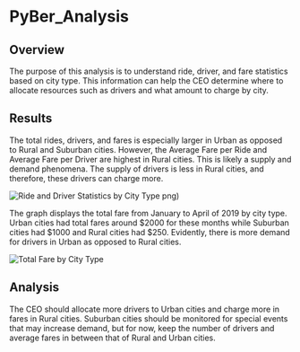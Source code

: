 # PyBer_Analysis

## Overview
The purpose of this analysis is to understand ride, driver, and fare statistics based on city type. This information can help the CEO determine where to allocate resources such as drivers and what amount to charge by city.

## Results
The total rides, drivers, and fares is especially larger in Urban as opposed to Rural and Suburban cities. However, the Average Fare per Ride and Average Fare per Driver are highest in Rural cities. This is likely a supply and demand phenomena. The supply of drivers is less in Rural cities, and therefore, these drivers can charge more. 

![Ride and Driver Statistics by City Type](https://user-images.githubusercontent.com/88340176/137629180-fdd1ea7b-9d57-4a3a-b498-944f4a596cd1.png)
png)

The graph displays the total fare from January to April of 2019 by city type. Urban cities had total fares around $2000 for these months while Suburban cities had $1000 and Rural cities had $250. Evidently, there is more demand for drivers in Urban as opposed to Rural cities. 

![Total Fare by City Type](https://user-images.githubusercontent.com/88340176/137629215-c831c2fc-1314-4aac-bfb0-c6ea0afb4b3e.png)

## Analysis
The CEO should allocate more drivers to Urban cities and charge more in fares in Rural cities. Suburban cities should be monitored for special events that may increase demand, but for now, keep the number of drivers and average fares in between that of Rural and Urban cities.

